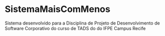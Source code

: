 # SistemaMaisComMenos
Sistema desenvolvido para a Disciplina de Projeto de Desenvolvimento de Software Corporativo do curso de TADS do do IFPE Campus Recife
